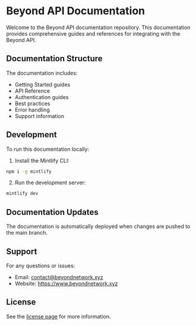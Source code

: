 # Beyond API Documentation

Welcome to the Beyond API documentation repository. This documentation provides comprehensive guides and references for integrating with the Beyond API.

## Documentation Structure

The documentation includes: 

- Getting Started guides
- API Reference
- Authentication guides
- Best practices
- Error handling
- Support information

## Development

To run this documentation locally:

1. Install the Mintlify CLI:

```bash
npm i -g mintlify
```

2. Run the development server:

```bash
mintlify dev
```

## Documentation Updates

The documentation is automatically deployed when changes are pushed to the main branch.

## Support

For any questions or issues:
- Email: contact@beyondnetwork.xyz
- Website: https://www.beyondnetwork.xyz

## License

See the [license page](license.md) for more information.
